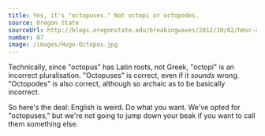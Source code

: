 ```yaml
---
title: Yes, it's "octopuses." Not octopi or octopodes.
source: Oregon State
sourceUrl: http://blogs.oregonstate.edu/breakingwaves/2012/10/02/hmsc-octopus-takes-up-painting-for-october/
number: 07
image: /images/Hugo-Octopus.jpg
---
```


Technically, since "octopus" has Latin roots, not Greek, "octopi" is an incorrect pluralisation. "Octopuses" is correct, even if it _sounds_ wrong. "Octopodes" is also correct, although so archaic as to be basically incorrect.

So here's the deal: English is weird. Do what you want. We've opted for "octopuses," but we're not going to jump down your beak if you want to call them something else.
